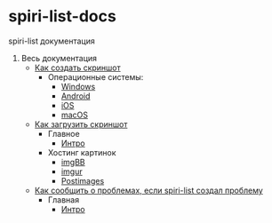 # spiri-list-docs
spiri-list документация

1. Весь документация
   - [Как создать скриншот](https://spiri-leo.github.io/spiri-list-docs/docs-pages/how-to-screenshot-ru)
      - Операционные системы: 
        - [Windows](https://spiri-leo.github.io/spiri-list-docs/docs-pages/how-to-screenshot-ru#windows)
        - [Android](https://spiri-leo.github.io/spiri-list-docs/docs-pages/how-to-screenshot-ru#android)
        - [iOS](https://spiri-leo.github.io/spiri-list-docs/docs-pages/how-to-screenshot-ru#ios)
        - [macOS](https://spiri-leo.github.io/spiri-list-docs/docs-pages/how-to-screenshot-ru#macos)
   - [Как загрузить скриншот](https://spiri-leo.github.io/spiri-list-docs/docs-pages/how-to-upload-screenshot-ru)
      - Главное
        - [Интро](https://spiri-leo.github.io/spiri-list-docs/docs-pages/how-to-upload-screenshot-ru#интро)
      - Хостинг картинок
        - [imgBB](https://spiri-leo.github.io/spiri-list-docs/docs-pages/how-to-upload-screenshot-ru#imgbb)
        - [imgur](https://spiri-leo.github.io/spiri-list-docs/docs-pages/how-to-upload-screenshot-ru#imgur)
        - [Postimages](https://spiri-leo.github.io/spiri-list-docs/docs-pages/how-to-upload-screenshot-ru#postimages)
   - [Как сообщить о проблемах, если spiri-list создал проблему](https://spiri-leo.github.io/spiri-list-docs/docs-pages/how-to-report-problems-on-spiri-list-ru)
      - Главная
        - [Интро](https://spiri-leo.github.io/spiri-list-docs/docs-pages/how-to-report-problems-on-spiri-list-ru#интро)
